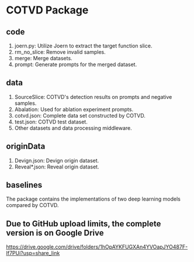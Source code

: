 # COTVD Package

## code

1. joern.py: Utilize Joern to extract the target function slice.
2. rm_no_slice: Remove invalid samples.
3. merge: Merge datasets.
4. prompt: Generate prompts for the merged dataset.

## data

1. SourceSlice: COTVD's detection results on prompts and negative samples.
2. Abalation: Used for ablation experiment prompts.
3. cotvd.json: Complete data set constructed by COTVD.
4. test.json: COTVD test dataset.
5. Other datasets and data processing middleware.

## originData

1. Devign.json: Devign origin dataset.
2. Reveal\*.json: Reveal origin dataset.

## baselines

The package contains the implementations of two deep learning models compared by COTVD.

## Due to GitHub upload limits, the complete version is on Google Drive
https://drive.google.com/drive/folders/1hOpAYKFUGXAn4YVOapJYO487F-If7PUi?usp=share_link
